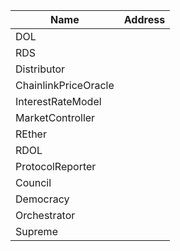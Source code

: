 | Name                 | Address |
| -------------------- | ------- |
| DOL                  |         |
| RDS                  |         |
| Distributor          |         |
| ChainlinkPriceOracle |         |
| InterestRateModel    |         |
| MarketController     |         |
| REther               |         |
| RDOL                 |         |
| ProtocolReporter     |         |
| Council              |         |
| Democracy            |         |
| Orchestrator         |         |
| Supreme              |         |
